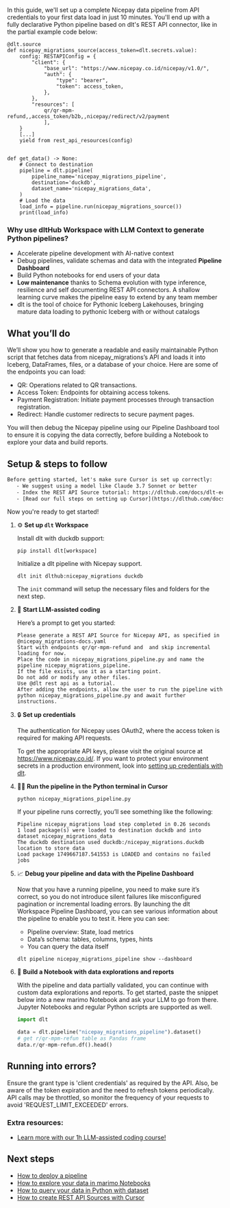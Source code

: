 In this guide, we'll set up a complete Nicepay data pipeline from API credentials to your first data load in just 10 minutes. You'll end up with a fully declarative Python pipeline based on dlt's REST API connector, like in the partial example code below:

```python-outcome
@dlt.source
def nicepay_migrations_source(access_token=dlt.secrets.value):
    config: RESTAPIConfig = {
        "client": {
            "base_url": "https://www.nicepay.co.id/nicepay/v1.0/",
            "auth": {
                "type": "bearer",
                "token": access_token,
            },
        },
        "resources": [
            qr/qr-mpm-refund,,access_token/b2b,,nicepay/redirect/v2/payment
            ],
    }
    [...]
    yield from rest_api_resources(config)


def get_data() -> None:
    # Connect to destination
    pipeline = dlt.pipeline(
        pipeline_name='nicepay_migrations_pipeline',
        destination='duckdb',
        dataset_name='nicepay_migrations_data', 
    )
    # Load the data
    load_info = pipeline.run(nicepay_migrations_source())
    print(load_info) 
```

### Why use dltHub Workspace with LLM Context to generate Python pipelines?

- Accelerate pipeline development with AI-native context
- Debug pipelines, validate schemas and data with the integrated **Pipeline Dashboard**
- Build Python notebooks for end users of your data
- **Low maintenance** thanks to Schema evolution with type inference, resilience and self documenting REST API connectors. A shallow learning curve makes the pipeline easy to extend by any team member
- dlt is the tool of choice for Pythonic Iceberg Lakehouses, bringing mature data loading to pythonic Iceberg with or without catalogs

## What you’ll do

We’ll show you how to generate a readable and easily maintainable Python script that fetches data from nicepay_migrations’s API and loads it into Iceberg, DataFrames, files, or a database of your choice. Here are some of the endpoints you can load:

- QR: Operations related to QR transactions.
- Access Token: Endpoints for obtaining access tokens.
- Payment Registration: Initiate payment processes through transaction registration.
- Redirect: Handle customer redirects to secure payment pages.

You will then debug the Nicepay pipeline using our Pipeline Dashboard tool to ensure it is copying the data correctly, before building a Notebook to explore your data and build reports.

## Setup & steps to follow

```default
Before getting started, let's make sure Cursor is set up correctly:
   - We suggest using a model like Claude 3.7 Sonnet or better
   - Index the REST API Source tutorial: https://dlthub.com/docs/dlt-ecosystem/verified-sources/rest_api/ and add it to context as **@dlt rest api**
   - [Read our full steps on setting up Cursor](https://dlthub.com/docs/dlt-ecosystem/llm-tooling/cursor-restapi#23-configuring-cursor-with-documentation)
```

Now you're ready to get started!

1. ⚙️ **Set up `dlt` Workspace**
    
    Install dlt with duckdb support:
    ```shell
    pip install dlt[workspace]
    ```

    Initialize a dlt pipeline with Nicepay support.
    ```shell
    dlt init dlthub:nicepay_migrations duckdb
    ```

    The `init` command will setup the necessary files and folders for the next step.
    
2. 🤠 **Start LLM-assisted coding**
    
    Here’s a prompt to get you started:
    
    ```prompt
    Please generate a REST API Source for Nicepay API, as specified in @nicepay_migrations-docs.yaml 
    Start with endpoints qr/qr-mpm-refund and  and skip incremental loading for now. 
    Place the code in nicepay_migrations_pipeline.py and name the pipeline nicepay_migrations_pipeline. 
    If the file exists, use it as a starting point. 
    Do not add or modify any other files. 
    Use @dlt rest api as a tutorial. 
    After adding the endpoints, allow the user to run the pipeline with python nicepay_migrations_pipeline.py and await further instructions.
    ```

    
3. 🔒 **Set up credentials** 
    
    The authentication for Nicepay uses OAuth2, where the access token is required for making API requests.
    
    To get the appropriate API keys, please visit the original source at https://www.nicepay.co.id/.
    If you want to protect your environment secrets in a production environment, look into [setting up credentials with dlt](https://dlthub.com/docs/walkthroughs/add_credentials).
    
4. 🏃‍♀️ **Run the pipeline in the Python terminal in Cursor**
    
    ```shell
    python nicepay_migrations_pipeline.py
    ```
    
    If your pipeline runs correctly, you’ll see something like the following:
    
    ```shell
    Pipeline nicepay_migrations load step completed in 0.26 seconds
    1 load package(s) were loaded to destination duckdb and into dataset nicepay_migrations_data
    The duckdb destination used duckdb:/nicepay_migrations.duckdb location to store data
    Load package 1749667187.541553 is LOADED and contains no failed jobs
    ```
    
5. 📈 **Debug your pipeline and data with the Pipeline Dashboard**

    Now that you have a running pipeline, you need to make sure it’s correct, so you do not introduce silent failures like misconfigured pagination or incremental loading errors. By launching the dlt Workspace Pipeline Dashboard, you can see various information about the pipeline to enable you to test it. Here you can see:
    - Pipeline overview: State, load metrics
    - Data’s schema: tables, columns, types, hints
    - You can query the data itself
    
    ```shell
    dlt pipeline nicepay_migrations_pipeline show --dashboard
    ```
    
6. 🐍 **Build a Notebook with data explorations and reports**

    With the pipeline and data partially validated, you can continue with custom data explorations and reports. To get started, paste the snippet below into a new marimo Notebook and ask your LLM to go from there. Jupyter Notebooks and regular Python scripts are supported as well.

    
    ```python
    import dlt

   data = dlt.pipeline("nicepay_migrations_pipeline").dataset()
   # get r/qr-mpm-refun table as Pandas frame
   data.r/qr-mpm-refun.df().head()
    ```

## Running into errors?

Ensure the grant type is 'client credentials' as required by the API. Also, be aware of the token expiration and the need to refresh tokens periodically. API calls may be throttled, so monitor the frequency of your requests to avoid 'REQUEST_LIMIT_EXCEEDED' errors.

### Extra resources:

- [Learn more with our 1h LLM-assisted coding course!](https://www.youtube.com/watch?v=GGid70rnJuM)

## Next steps

- [How to deploy a pipeline](https://dlthub.com/docs/walkthroughs/deploy-a-pipeline)
- [How to explore your data in marimo Notebooks](https://dlthub.com/docs/general-usage/dataset-access/marimo)
- [How to query your data in Python with dataset](https://dlthub.com/docs/general-usage/dataset-access/dataset)
- [How to create REST API Sources with Cursor](https://dlthub.com/docs/dlt-ecosystem/llm-tooling/cursor-restapi)